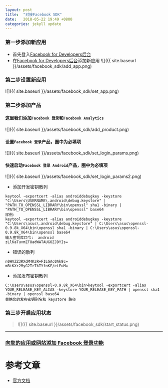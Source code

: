 ```yaml
---
layout: post
title:  "对接Facebook SDK"
date:   2018-05-22 19:49 +0800
categories: jekyll update
---
```

### 第一步添加新应用
* 首先登入[Facebook for Developers后台][facebook_developers]
* 在[Facebook for Developers后台][facebook_developers]添加新应用
![]({{ site.baseurl }}/assets/facebook_sdk/add_app.png)

### 第二步设置新应用
![]({{ site.baseurl }}/assets/facebook_sdk/set_app.png)

### 第二步添加产品

#### 这里我们添加`Facebook 登录`和`Facebook Analytics `
![]({{ site.baseurl }}/assets/facebook_sdk/add_product.png)

#### 设置`Facebook 登录`产品，圈中为必填项
![]({{ site.baseurl }}/assets/facebook_sdk/set_login_params.png)

#### 快速启动`Facebook 登录 Android`产品，圈中为必填项
![]({{ site.baseurl }}/assets/facebook_sdk/set_login_params2.png)

* 添加开发密钥散列
```
keytool -exportcert -alias androiddebugkey -keystore "C:\Users\USERNAME\.android\debug.keystore" | "PATH_TO_OPENSSL_LIBRARY\bin\openssl" sha1 -binary | "PATH_TO_OPENSSL_LIBRARY\bin\openssl" base64
样例:
keytool -exportcert -alias androiddebugkey -keystore "C:\Users\asus\.android\debug.keystore" | C:\Users\asus\openssl-0.9.8k_X64\bin\openssl sha1 -binary | C:\Users\asus\openssl-0.9.8k_X64\bin\openssl base64
输入密钥库口令:  android
zLlKaTuvmZF8adWATAUGOZJDYIs=
```

* 错误的散列
```
n0HVZZ3RXdM4KzR+FILGAc0Ak8c=
mBiKXr2MyG2TrTkTYfnKF/eLFuM=
```

* 添加发布密钥散列
```
C:\Users\asus\openssl-0.9.8k_X64\bin>keytool -exportcert -alias YOUR_RELEASE_KEY_ALIAS -keystore YOUR_RELEASE_KEY_PATH | openssl sha1 -binary | openssl base64
替换您的发布密钥别名和 keystore 路径
```

### 第三步开启应用状态
> ![]({{ site.baseurl }}/assets/facebook_sdk/start_status.png)
---

### [向您的应用或网站添加 Facebook 登录功能](https://developers.facebook.com/docs/facebook-login)

# 参考文章
* [官方文档][facebook_developers_docs]

[facebook_developers]: https://developers.facebook.com/
[facebook_developers_docs]: https://developers.facebook.com/docs/apps